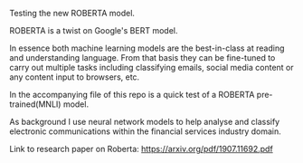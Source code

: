  
Testing the new ROBERTA model. 

ROBERTA is a twist on Google's BERT model.

In essence both machine learning models are the best-in-class at reading and understanding language. From that basis they can be fine-tuned to carry out multiple tasks including classifying emails, social media content or any content input to browsers, etc.

In the accompanying file of this repo is a quick test of a ROBERTA pre-trained(MNLI) model.  

As background I use neural network models to help analyse and classify electronic communications within the financial services industry domain. 
  
Link to research paper on Roberta:
https://arxiv.org/pdf/1907.11692.pdf
